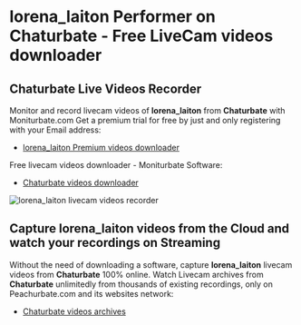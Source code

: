 # lorena_laiton Performer on Chaturbate - Free LiveCam videos downloader

## Chaturbate Live Videos Recorder

Monitor and record livecam videos of **lorena_laiton** from **Chaturbate** with Moniturbate.com
Get a premium trial for free by just and only registering with your Email address:
* [lorena_laiton Premium videos downloader](https://moniturbate.com/request-demo-licence-key.html)

Free livecam videos downloader - Moniturbate Software:
* [Chaturbate videos downloader](https://moniturbate.com/moniturbate-download-software.html)

![lorena_laiton livecam videos recorder](https://peachurnet.com/templates/moniturbate-software.png)


## Capture lorena_laiton videos from the Cloud and watch your recordings on Streaming

Without the need of downloading a software, capture **lorena_laiton** livecam videos from **Chaturbate** 100% online.
Watch Livecam archives from **Chaturbate** unlimitedly from thousands of existing recordings, only on Peachurbate.com and its websites network:
* [Chaturbate videos archives](https://peachurnet.com/)